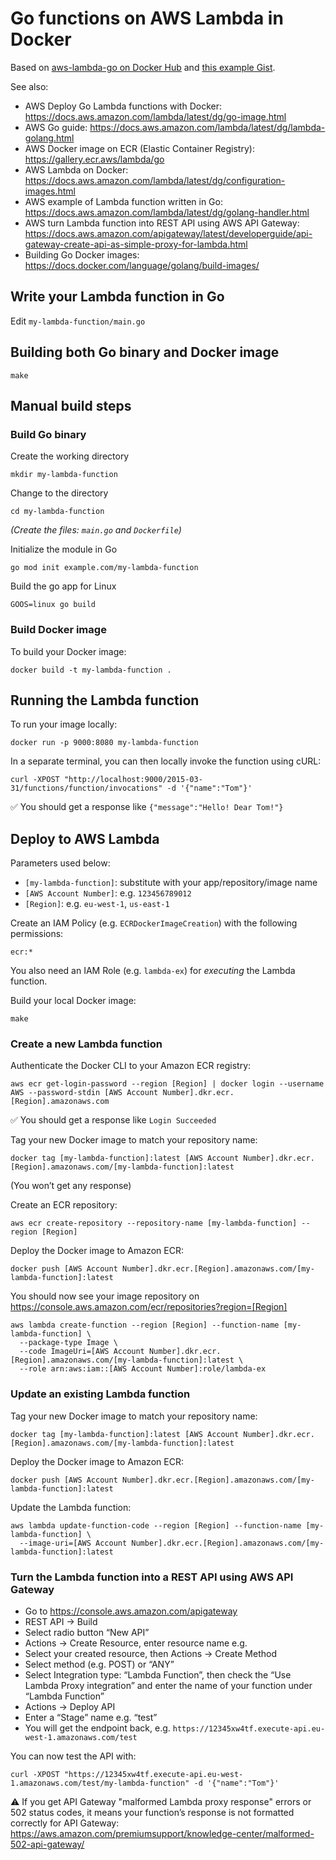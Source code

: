 # Go functions on AWS Lambda in Docker

Based on [aws-lambda-go on Docker Hub](https://hub.docker.com/r/amazon/aws-lambda-go) and [this example Gist](https://gist.github.com/josephspurrier/05b9126279703a81122cba198df50d6f).

See also:

- AWS Deploy Go Lambda functions with Docker: https://docs.aws.amazon.com/lambda/latest/dg/go-image.html
- AWS Go guide: https://docs.aws.amazon.com/lambda/latest/dg/lambda-golang.html
- AWS Docker image on ECR (Elastic Container Registry): https://gallery.ecr.aws/lambda/go
- AWS Lambda on Docker: https://docs.aws.amazon.com/lambda/latest/dg/configuration-images.html
- AWS example of Lambda function written in Go: https://docs.aws.amazon.com/lambda/latest/dg/golang-handler.html
- AWS turn Lambda function into REST API using AWS API Gateway: https://docs.aws.amazon.com/apigateway/latest/developerguide/api-gateway-create-api-as-simple-proxy-for-lambda.html
- Building Go Docker images: https://docs.docker.com/language/golang/build-images/


## Write your Lambda function in Go

Edit `my-lambda-function/main.go`


## Building both Go binary and Docker image

    make


## Manual build steps

### Build Go binary

Create the working directory

    mkdir my-lambda-function

Change to the directory

    cd my-lambda-function

_(Create the files: `main.go` and `Dockerfile`)_

Initialize the module in Go

    go mod init example.com/my-lambda-function

Build the go app for Linux

    GOOS=linux go build

### Build Docker image

To build your Docker image:

    docker build -t my-lambda-function .


## Running the Lambda function

To run your image locally:

    docker run -p 9000:8080 my-lambda-function

In a separate terminal, you can then locally invoke the function using cURL:

    curl -XPOST "http://localhost:9000/2015-03-31/functions/function/invocations" -d '{"name":"Tom"}'

✅ You should get a response like `{"message":"Hello! Dear Tom!"}`

## Deploy to AWS Lambda

Parameters used below:

- `[my-lambda-function]`: substitute with your app/repository/image name
- `[AWS Account Number]`: e.g. `123456789012`
- `[Region]`: e.g. `eu-west-1`, `us-east-1`

Create an IAM Policy (e.g. `ECRDockerImageCreation`) with the following permissions:

    ecr:*

You also need an IAM Role (e.g. `lambda-ex`) for _executing_ the Lambda function.

Build your local Docker image:

    make

### Create a new Lambda function

Authenticate the Docker CLI to your Amazon ECR registry:

    aws ecr get-login-password --region [Region] | docker login --username AWS --password-stdin [AWS Account Number].dkr.ecr.[Region].amazonaws.com

✅ You should get a response like `Login Succeeded`

Tag your new Docker image to match your repository name:

    docker tag [my-lambda-function]:latest [AWS Account Number].dkr.ecr.[Region].amazonaws.com/[my-lambda-function]:latest

(You won’t get any response)

Create an ECR repository:

    aws ecr create-repository --repository-name [my-lambda-function] --region [Region]

Deploy the Docker image to Amazon ECR:

    docker push [AWS Account Number].dkr.ecr.[Region].amazonaws.com/[my-lambda-function]:latest

You should now see your image repository on https://console.aws.amazon.com/ecr/repositories?region=[Region]

    aws lambda create-function --region [Region] --function-name [my-lambda-function] \
      --package-type Image \
      --code ImageUri=[AWS Account Number].dkr.ecr.[Region].amazonaws.com/[my-lambda-function]:latest \
      --role arn:aws:iam::[AWS Account Number]:role/lambda-ex

### Update an existing Lambda function

Tag your new Docker image to match your repository name:

    docker tag [my-lambda-function]:latest [AWS Account Number].dkr.ecr.[Region].amazonaws.com/[my-lambda-function]:latest

Deploy the Docker image to Amazon ECR:

    docker push [AWS Account Number].dkr.ecr.[Region].amazonaws.com/[my-lambda-function]:latest

Update the Lambda function:

    aws lambda update-function-code --region [Region] --function-name [my-lambda-function] \
      --image-uri=[AWS Account Number].dkr.ecr.[Region].amazonaws.com/[my-lambda-function]:latest

### Turn the Lambda function into a REST API using AWS API Gateway

- Go to https://console.aws.amazon.com/apigateway
- REST API → Build
- Select radio button “New API”
- Actions → Create Resource, enter resource name e.g. 
- Select your created resource, then Actions → Create Method
- Select method (e.g. POST) or “ANY”
- Select Integration type: “Lambda Function”, then check the “Use Lambda Proxy integration” and enter the name of your function under “Lambda Function”
- Actions → Deploy API
- Enter a “Stage” name e.g. “test”
- You will get the endpoint back, e.g. `https://12345xw4tf.execute-api.eu-west-1.amazonaws.com/test`

You can now test the API with:

    curl -XPOST "https://12345xw4tf.execute-api.eu-west-1.amazonaws.com/test/my-lambda-function" -d '{"name":"Tom"}'

⚠️ If you get API Gateway "malformed Lambda proxy response" errors or 502 status codes, it means your function’s response is not formatted correctly for API Gateway: https://aws.amazon.com/premiumsupport/knowledge-center/malformed-502-api-gateway/
